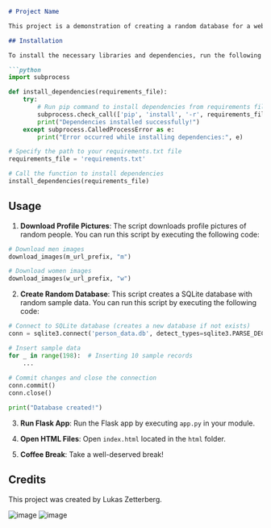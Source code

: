 ```markdown
# Project Name

This project is a demonstration of creating a random database for a website, downloading profile pictures, and running a Flask app to display the data.

## Installation

To install the necessary libraries and dependencies, run the following commands:

```python
import subprocess

def install_dependencies(requirements_file):
    try:
        # Run pip command to install dependencies from requirements file
        subprocess.check_call(['pip', 'install', '-r', requirements_file])
        print("Dependencies installed successfully!")
    except subprocess.CalledProcessError as e:
        print("Error occurred while installing dependencies:", e)

# Specify the path to your requirements.txt file
requirements_file = 'requirements.txt'

# Call the function to install dependencies
install_dependencies(requirements_file)
```

## Usage

1. **Download Profile Pictures**: The script downloads profile pictures of random people. You can run this script by executing the following code:

```python
# Download men images
download_images(m_url_prefix, "m")

# Download women images
download_images(w_url_prefix, "w")
```

2. **Create Random Database**: This script creates a SQLite database with random sample data. You can run this script by executing the following code:

```python
# Connect to SQLite database (creates a new database if not exists)
conn = sqlite3.connect('person_data.db', detect_types=sqlite3.PARSE_DECLTYPES|sqlite3.PARSE_COLNAMES)

# Insert sample data
for _ in range(198):  # Inserting 10 sample records
    ...
    
# Commit changes and close the connection
conn.commit()
conn.close()

print("Database created!")
```

3. **Run Flask App**: Run the Flask app by executing `app.py` in your module.

4. **Open HTML Files**: Open `index.html` located in the `html` folder.

5. **Coffee Break**: Take a well-deserved break!

## Credits

This project was created by Lukas Zetterberg.

![image](https://github.com/Lukas-dev1/Person-register-api-html/assets/126101524/7e880503-b00c-4706-b086-ddc2eeca1a60)
![image](https://github.com/Lukas-dev1/Person-register-api-html/assets/126101524/1fe7d935-8266-4d02-b440-50cbbbdfc242)




